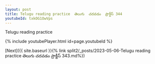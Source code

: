 ```yaml
---
layout: post
title: Telugu reading practice  తెలుగు  చదవడం  ప్రాక్టీస్ 344
youtubeId: txkOG1OwVps
---
```

 
 
Telugu reading practice
 
 
 
 
 


{% include youtubePlayer.html id=page.youtubeId %}
 
[Next]({{ site.baseurl }}{% link  split2/_posts/2023-05-06-Telugu reading practice  తెలుగు  చదవడం  ప్రాక్టీస్ 343.md%})
 
